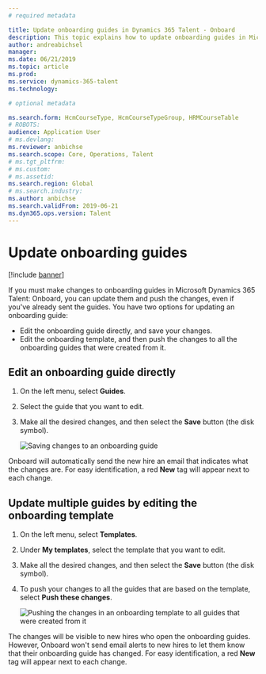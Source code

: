 ```yaml
---
# required metadata

title: Update onboarding guides in Dynamics 365 Talent - Onboard
description: This topic explains how to update onboarding guides in Microsoft Dynamics 365 Talent - Onboard, and how to push changes to existing guides.
author: andreabichsel
manager:
ms.date: 06/21/2019
ms.topic: article
ms.prod:
ms.service: dynamics-365-talent
ms.technology:

# optional metadata

ms.search.form: HcmCourseType, HcmCourseTypeGroup, HRMCourseTable
# ROBOTS:
audience: Application User
# ms.devlang:
ms.reviewer: anbichse
ms.search.scope: Core, Operations, Talent
# ms.tgt_pltfrm:
# ms.custom:
# ms.assetid:
ms.search.region: Global
# ms.search.industry:
ms.author: anbichse
ms.search.validFrom: 2019-06-21
ms.dyn365.ops.version: Talent
---
```


# Update onboarding guides

[!include [banner](includes/banner.md)]

If you must make changes to onboarding guides in Microsoft Dynamics 365 Talent: Onboard, you can update them and push the changes, even if you've already sent the guides. You have two options for updating an onboarding guide:

- Edit the onboarding guide directly, and save your changes.
- Edit the onboarding template, and then push the changes to all the onboarding guides that were created from it.

## Edit an onboarding guide directly

1. On the left menu, select **Guides**.
2. Select the guide that you want to edit.
3. Make all the desired changes, and then select the **Save** button (the disk symbol).

    ![[Saving changes to an onboarding guide](./media/onboard-save.png)](./media/onboard-save.png)

Onboard will automatically send the new hire an email that indicates what the changes are. For easy identification, a red **New** tag will appear next to each change.

## Update multiple guides by editing the onboarding template

1. On the left menu, select **Templates**.
2. Under **My templates**, select the template that you want to edit.
3. Make all the desired changes, and then select the **Save** button (the disk symbol).
4. To push your changes to all the guides that are based on the template, select **Push these changes**.

    ![[Pushing the changes in an onboarding template to all guides that were created from it](./media/onboard-push-changes.png)](./media/onboard-push-changes.png)

The changes will be visible to new hires who open the onboarding guides. However, Onboard won't send email alerts to new hires to let them know that their onboarding guide has changed. For easy identification, a red **New** tag will appear next to each change. 
